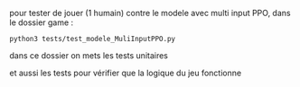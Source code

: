 pour tester de jouer (1 humain) contre le modele avec multi input PPO, dans le dossier game : 

    python3 tests/test_modele_MuliInputPPO.py

dans ce dossier on mets les tests unitaires

et aussi les tests pour vérifier que la logique du jeu fonctionne
